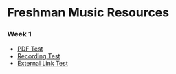 # Freshman Music Resources



### Week 1

- [PDF Test](/resources/2014_manual_revised_contents.pdf)
- [Recording Test](/resources/tonescapes_1.mp3)
- [External Link Test](https://www.shapesmusic.com/current/)